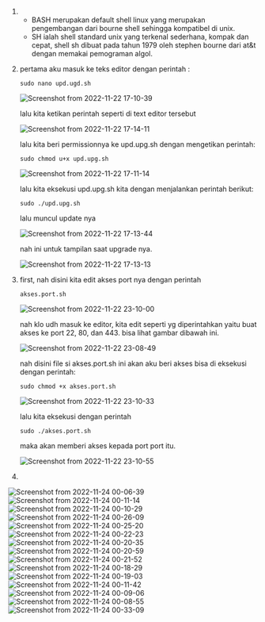 1. - BASH merupakan default shell linux yang merupakan pengembangan dari bourne shell sehingga kompatibel di unix.
   - SH ialah shell standard unix yang terkenal sederhana, kompak dan cepat, shell sh dibuat pada tahun 1979 oleh stephen bourne dari at&t dengan memakai pemograman algol.
   
   
2. pertama aku masuk ke teks editor dengan perintah :
   
   ```
   sudo nano upd.ugd.sh
   ```
   
   ![Screenshot from 2022-11-22 17-10-39](https://user-images.githubusercontent.com/118157585/203288985-f047b09b-1a9e-4e60-b7e3-cc9b67ccc9c6.png)
   
   lalu kita ketikan perintah seperti di text editor tersebut
   
   ![Screenshot from 2022-11-22 17-14-11](https://user-images.githubusercontent.com/118157585/203288934-c7e8b11c-e1e0-45d5-a0bd-cc3f6f91dfbc.png)

    lalu kita beri permissionnya ke upd.upg.sh dengan mengetikan perintah:
    ```
    sudo chmod u+x upd.upg.sh
    ```
   ![Screenshot from 2022-11-22 17-11-14](https://user-images.githubusercontent.com/118157585/203288981-873e3c7d-feb5-4354-86ef-a87ab570002e.png)

    lalu kita eksekusi upd.upg.sh kita dengan menjalankan perintah berikut:
    ```
    sudo ./upd.upg.sh
    ```
    lalu muncul update nya

   ![Screenshot from 2022-11-22 17-13-44](https://user-images.githubusercontent.com/118157585/203288964-a1da79b0-d2d8-4b1d-86ca-c0d2507805b0.png)

    nah ini untuk tampilan saat upgrade nya.

   ![Screenshot from 2022-11-22 17-13-13](https://user-images.githubusercontent.com/118157585/203288969-c547446a-f64b-4072-9682-78c55d0dabdc.png)
   
3. first, nah disini kita edit akses port nya dengan perintah
   ```
   akses.port.sh
   ```
   ![Screenshot from 2022-11-22 23-10-00](https://user-images.githubusercontent.com/118157585/203364964-74b58748-fb07-49db-af0c-55eb2a700ef9.png)
   
   nah klo udh masuk ke editor, kita edit seperti yg diperintahkan yaitu buat akses ke port 22, 80, dan 443. bisa lihat gambar dibawah ini.
   
   ![Screenshot from 2022-11-22 23-08-49](https://user-images.githubusercontent.com/118157585/203364966-7c22f06f-51c6-4c8a-b05e-13613fbd13d5.png)
   
   nah disini file si akses.port.sh ini akan aku beri akses bisa di eksekusi dengan perintah:
   ```
   sudo chmod +x akses.port.sh
   ```
   
   ![Screenshot from 2022-11-22 23-10-33](https://user-images.githubusercontent.com/118157585/203364958-2de24038-cfc6-4ed2-acf3-9a26ea056bd5.png)
   
   lalu kita eksekusi dengan perintah
   ```
   sudo ./akses.port.sh
   ```
   maka akan memberi akses kepada port port itu.
   
   ![Screenshot from 2022-11-22 23-10-55](https://user-images.githubusercontent.com/118157585/203364949-ecc03902-e607-4e0d-afc3-7a20ea0ca2f6.png)
4.
![Screenshot from 2022-11-24 00-06-39](https://user-images.githubusercontent.com/118157585/203612801-853ec770-efc5-407c-9e31-bed8b63037d3.png)
![Screenshot from 2022-11-24 00-11-14](https://user-images.githubusercontent.com/118157585/203612821-f88a43f0-bf6f-4cce-a93e-4cf458c7f624.png)
![Screenshot from 2022-11-24 00-10-29](https://user-images.githubusercontent.com/118157585/203612829-a7c95e0c-f07f-4e21-8e3d-b746d8be418a.png)
![Screenshot from 2022-11-24 00-26-09](https://user-images.githubusercontent.com/118157585/203612831-e98dc0ee-db0e-4bb2-be82-c8bf1206fd82.png)
![Screenshot from 2022-11-24 00-25-20](https://user-images.githubusercontent.com/118157585/203612834-da7fb7c1-37d6-483e-b3b0-d17a43b150a5.png)
![Screenshot from 2022-11-24 00-22-23](https://user-images.githubusercontent.com/118157585/203612840-156cd23a-468a-4a6a-b099-3e427f570997.png)
![Screenshot from 2022-11-24 00-20-35](https://user-images.githubusercontent.com/118157585/203612844-8e014eb7-3735-4bac-9a7b-3e34bb54c15e.png)
![Screenshot from 2022-11-24 00-20-59](https://user-images.githubusercontent.com/118157585/203612848-2ee31046-b317-445a-a898-b5191a2e469f.png)
![Screenshot from 2022-11-24 00-21-52](https://user-images.githubusercontent.com/118157585/203612851-94f6c1f3-8beb-4cb2-8739-f42769c60a7b.png)
![Screenshot from 2022-11-24 00-18-29](https://user-images.githubusercontent.com/118157585/203612859-c95385cf-bd78-422a-a66a-94c9875a172d.png)
![Screenshot from 2022-11-24 00-19-03](https://user-images.githubusercontent.com/118157585/203612865-8aabf2df-958d-40f7-9a68-055f704d6db7.png)
![Screenshot from 2022-11-24 00-11-42](https://user-images.githubusercontent.com/118157585/203612868-1ced7c3a-5cf6-4dd8-8e88-c15483a99ca2.png)
![Screenshot from 2022-11-24 00-09-06](https://user-images.githubusercontent.com/118157585/203612872-a512219e-1b2c-4a28-aeb1-548ed9c4c604.png)
![Screenshot from 2022-11-24 00-08-55](https://user-images.githubusercontent.com/118157585/203612874-b627c02b-6256-4a42-96e5-7a943d33de7f.png)
![Screenshot from 2022-11-24 00-33-09](https://user-images.githubusercontent.com/118157585/203612879-40941dfe-ea7a-407d-9713-1aa41f470fd4.png)
